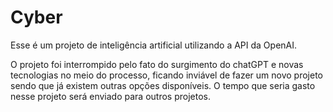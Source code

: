 # Cyber

Esse é um projeto de inteligência artificial utilizando a API da OpenAI.

O projeto foi interrompido pelo fato do surgimento do chatGPT e novas tecnologias no meio do processo, ficando inviável de fazer um novo projeto sendo que já existem outras opções disponíveis. O tempo que seria gasto nesse projeto será enviado para outros projetos.

